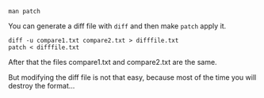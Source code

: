 ```
man patch
```

You can generate a diff file with `diff` and then make `patch` apply it.

```
diff -u compare1.txt compare2.txt > difffile.txt
patch < difffile.txt
```

After that the files compare1.txt and compare2.txt are the same.


But modifying the diff file is not that easy, because most of the time you will destroy the format...
